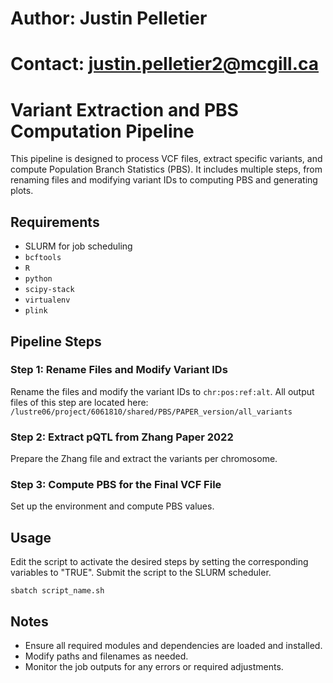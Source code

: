 # Author: Justin Pelletier
# Contact: justin.pelletier2@mcgill.ca


# Variant Extraction and PBS Computation Pipeline

This pipeline is designed to process VCF files, extract specific variants, and compute Population Branch Statistics (PBS). It includes multiple steps, from renaming files and modifying variant IDs to computing PBS and generating plots.

## Requirements

- SLURM for job scheduling
- `bcftools`
- `R`
- `python`
- `scipy-stack`
- `virtualenv`
- `plink`

## Pipeline Steps

### Step 1: Rename Files and Modify Variant IDs

Rename the files and modify the variant IDs to `chr:pos:ref:alt`.
All output files of this step are located here: `/lustre06/project/6061810/shared/PBS/PAPER_version/all_variants`


### Step 2: Extract pQTL from Zhang Paper 2022

Prepare the Zhang file and extract the variants per chromosome.


### Step 3: Compute PBS for the Final VCF File

Set up the environment and compute PBS values.


## Usage

Edit the script to activate the desired steps by setting the corresponding variables to "TRUE".
Submit the script to the SLURM scheduler.

    sbatch script_name.sh

## Notes

- Ensure all required modules and dependencies are loaded and installed.
- Modify paths and filenames as needed.
- Monitor the job outputs for any errors or required adjustments.
